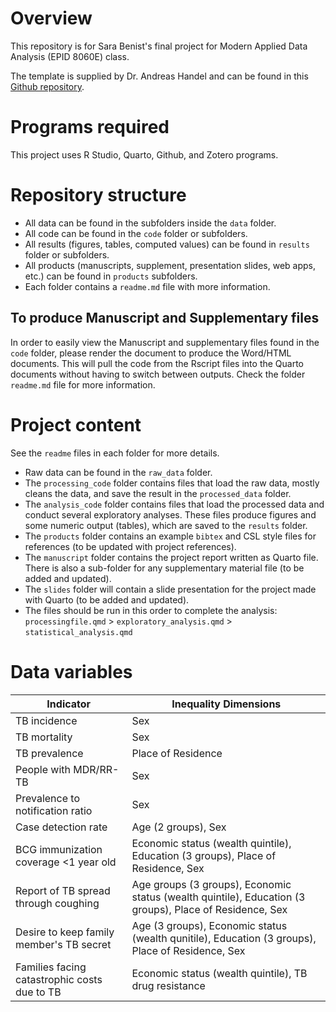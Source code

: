 # Overview

This repository is for Sara Benist's final project for Modern Applied Data Analysis (EPID 8060E) class.

The template is supplied by Dr. Andreas Handel and can be found in this [Github repository](https://github.com/andreashandel/dataanalysis-template).

# Programs required

This project uses R Studio, Quarto, Github, and Zotero programs.

# Repository structure

-   All data can be found in the subfolders inside the `data` folder.
-   All code can be found in the `code` folder or subfolders.
-   All results (figures, tables, computed values) can be found in `results` folder or subfolders.
-   All products (manuscripts, supplement, presentation slides, web apps, etc.) can be found in `products` subfolders.
-   Each folder contains a `readme.md` file with more information.

## To produce Manuscript and Supplementary files

In order to easily view the Manuscript and supplementary files found in the `code` folder, please render the document to produce the Word/HTML documents. This will pull the code from the Rscript files into the Quarto documents without having to switch between outputs. Check the folder `readme.md` file for more information.

# Project content

See the `readme` files in each folder for more details.

-   Raw data can be found in the `raw_data` folder.
-   The `processing_code` folder contains files that load the raw data, mostly cleans the data, and save the result in the `processed_data` folder.
-   The `analysis_code` folder contains files that load the processed data and conduct several exploratory analyses. These files produce figures and some numeric output (tables), which are saved to the `results` folder.
-   The `products` folder contains an example `bibtex` and CSL style files for references (to be updated with project references).
-   The `manuscript` folder contains the project report written as Quarto file. There is also a sub-folder for any supplementary material file (to be added and updated).
-   The `slides` folder will contain a slide presentation for the project made with Quarto (to be added and updated).
-   The files should be run in this order to complete the analysis: `processingfile.qmd` \> `exploratory_analysis.qmd` \> `statistical_analysis.qmd`

# Data variables

| Indicator                                    | Inequality Dimensions                                                                                   |
|----------------------------------------------|---------------------------------------------------------------------------------------------------------|
| TB incidence                                 | Sex                                                                                                     |
| TB mortality                                 | Sex                                                                                                     |
| TB prevalence                                | Place of Residence                                                                                      |
| People with MDR/RR-TB                        | Sex                                                                                                     |
| Prevalence to notification ratio             | Sex                                                                                                     |
| Case detection rate                          | Age (2 groups), Sex                                                                                     |
| BCG immunization coverage \<1 year old       | Economic status (wealth quintile), Education (3 groups), Place of Residence, Sex                        |
| Report of TB spread through coughing         | Age groups (3 groups), Economic status (wealth quintile), Education (3 groups), Place of Residence, Sex |
| Desire to keep family member's TB secret     | Age (3 groups), Economic status (wealth qunitile), Education (3 groups), Place of Residence, Sex        |
| Families facing catastrophic costs due to TB | Economic status (wealth quintile), TB drug resistance                                                   |
